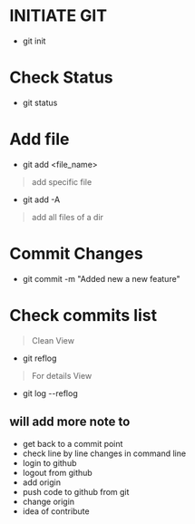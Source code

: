 # INITIATE GIT
- git init

# Check Status
- git status

# Add file
- git add <file_name>
> add specific file
- git add -A
> add all files of a dir

# Commit Changes
- git commit -m "Added new a new feature"

# Check commits list
> Clean View
- git reflog
> For details View
- git log --reflog

## will add more note to

- get back to a commit point
- check line by line changes in command line
- login to github
- logout from github
- add origin
- push code to github from git
- change origin
- idea of contribute
